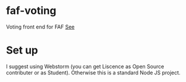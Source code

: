 # faf-voting
Voting front end for FAF
[See](https://voting.faforever.com/)

# Set up
I suggest using Webstorm (you can get Liscence as Open Source contributer or as Student). Otherwise this is a standard Node JS project.

